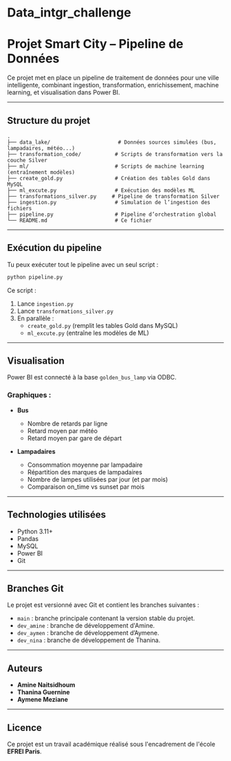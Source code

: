 # Data_intgr_challenge

# Projet Smart City – Pipeline de Données

Ce projet met en place un pipeline de traitement de données pour une ville intelligente, combinant ingestion, transformation, enrichissement, machine learning, et visualisation dans Power BI.

---

##  Structure du projet

```
.
├── data_lake/                      # Données sources simulées (bus, lampadaires, météo...)
├── transformation_code/           # Scripts de transformation vers la couche Silver
├── ml/                            # Scripts de machine learning (entraînement modèles)
├── create_gold.py                 # Création des tables Gold dans MySQL
├── ml_excute.py                   # Exécution des modèles ML
├── transformations_silver.py     # Pipeline de transformation Silver
├── ingestion.py                   # Simulation de l’ingestion des fichiers
├── pipeline.py                    # Pipeline d’orchestration global
└── README.md                      # Ce fichier
```

---

##  Exécution du pipeline

Tu peux exécuter tout le pipeline avec un seul script :

```bash
python pipeline.py
```

Ce script :

1. Lance `ingestion.py`
2. Lance `transformations_silver.py`
3. En parallèle :
   - `create_gold.py` (remplit les tables Gold dans MySQL)
   - `ml_excute.py` (entraîne les modèles de ML)

---

## Visualisation

Power BI est connecté à la base `golden_bus_lamp` via ODBC.

### Graphiques :

- **Bus**
  - Nombre de retards par ligne
  - Retard moyen par météo
  - Retard moyen par gare de départ

- **Lampadaires**
  - Consommation moyenne par lampadaire
  - Répartition des marques de lampadaires
  - Nombre de lampes utilisées par jour (et par mois)
  - Comparaison on_time vs sunset par mois

---

## Technologies utilisées

- Python 3.11+
- Pandas
- MySQL
- Power BI
- Git

---

## Branches Git
Le projet est versionné avec Git et contient les branches suivantes :

- `main` : branche principale contenant la version stable du projet.
- `dev_amine` : branche de développement d'Amine.
- `dev_aymen` : branche de développement d’Aymene.
- `dev_nina` : branche de développement de Thanina.

---

## Auteurs

- **Amine Naitsidhoum**
- **Thanina Guernine**
- **Aymene Meziane**

---


## Licence
Ce projet est un travail académique réalisé sous l'encadrement de l'école **EFREI Paris**.

